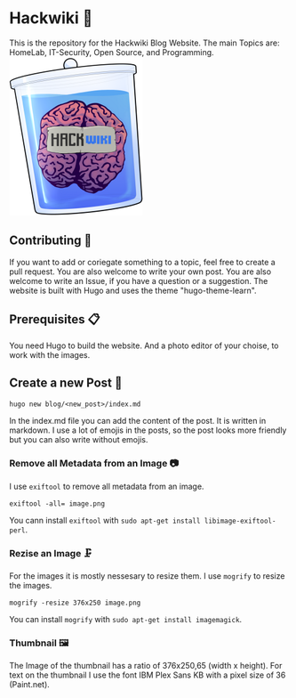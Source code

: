 # Hackwiki 🧠
This is the repository for the Hackwiki Blog Website.
The main Topics are: HomeLab, IT-Security, Open Source, and Programming. 
<img src="static/images/hackwiki_klein.png"  width="240" height="285">

## Contributing 🤝
If you want to add or coriegate something to a topic, feel free to create a pull request.
You are also welcome to write your own post.
You are also welcome to write an Issue, if you have a question or a suggestion.
The website is built with Hugo and uses the theme "hugo-theme-learn".

## Prerequisites 📋
You need Hugo to build the website.
And a photo editor of your choise, to work with the images.


## Create a new Post 📃
```
hugo new blog/<new_post>/index.md
```
In the index.md file you can add the content of the post. It is written in markdown.
I use a lot of emojis in the posts, so the post looks more friendly but you can also write without emojis.

### Remove all Metadata from an Image 📷
I use `exiftool` to remove all metadata from an image.

```
exiftool -all= image.png
```

You cann install `exiftool` with `sudo apt-get install libimage-exiftool-perl`.

### Rezise an Image 🗜️
For the images it is mostly nessesary to resize them. I use `mogrify` to resize the images.
```
mogrify -resize 376x250 image.png
```

You can install `mogrify` with `sudo apt-get install imagemagick`.

### Thumbnail 🖼️
The Image of the thumbnail has a ratio of 376x250,65 (width x height).
For text on the thumbnail I use the font IBM Plex Sans KB with a pixel size of 36 (Paint.net).
